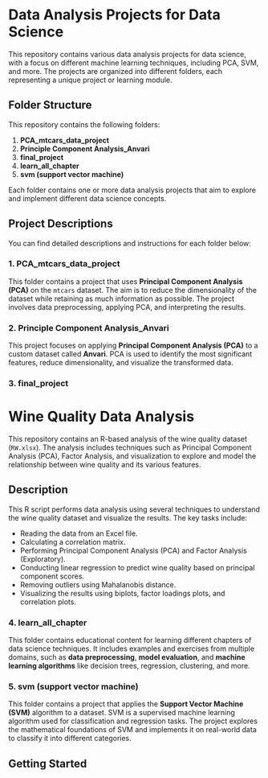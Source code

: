 # Data Analysis Projects for Data Science

This repository contains various data analysis projects for data science, with a focus on different machine learning techniques, including PCA, SVM, and more. The projects are organized into different folders, each representing a unique project or learning module.

## Folder Structure

This repository contains the following folders:

1. **PCA_mtcars_data_project**
2. **Principle Component Analysis_Anvari**
3. **final_project**
4. **learn_all_chapter**
5. **svm (support vector machine)**

Each folder contains one or more data analysis projects that aim to explore and implement different data science concepts.

## Project Descriptions

You can find detailed descriptions and instructions for each folder below:

### 1. **PCA_mtcars_data_project**

This folder contains a project that uses **Principal Component Analysis (PCA)** on the `mtcars` dataset. The aim is to reduce the dimensionality of the dataset while retaining as much information as possible. The project involves data preprocessing, applying PCA, and interpreting the results.

### 2. **Principle Component Analysis_Anvari**

This project focuses on applying **Principal Component Analysis (PCA)** to a custom dataset called **Anvari**. PCA is used to identify the most significant features, reduce dimensionality, and visualize the transformed data.

### 3. **final_project**

# Wine Quality Data Analysis

This repository contains an R-based analysis of the wine quality dataset (`RW.xlsx`). The analysis includes techniques such as Principal Component Analysis (PCA), Factor Analysis, and visualization to explore and model the relationship between wine quality and its various features.

## Description

This R script performs data analysis using several techniques to understand the wine quality dataset and visualize the results. The key tasks include:

- Reading the data from an Excel file.
- Calculating a correlation matrix.
- Performing Principal Component Analysis (PCA) and Factor Analysis (Exploratory).
- Conducting linear regression to predict wine quality based on principal component scores.
- Removing outliers using Mahalanobis distance.
- Visualizing the results using biplots, factor loadings plots, and correlation plots.



### 4. **learn_all_chapter**

This folder contains educational content for learning different chapters of data science techniques. It includes examples and exercises from multiple domains, such as **data preprocessing**, **model evaluation**, and **machine learning algorithms** like decision trees, regression, clustering, and more.

### 5. **svm (support vector machine)**

This folder contains a project that applies the **Support Vector Machine (SVM)** algorithm to a dataset. SVM is a supervised machine learning algorithm used for classification and regression tasks. The project explores the mathematical foundations of SVM and implements it on real-world data to classify it into different categories.

## Getting Started

